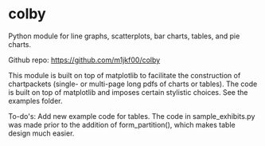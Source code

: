 # colby
Python module for line graphs, scatterplots, bar charts, tables, and pie charts.

Github repo: https://github.com/m1jkf00/colby

This module is built on top of matplotlib to facilitate the construction of chartpackets (single- or multi-page long pdfs of charts or tables).
The code is built on top of matplotlib and imposes certain stylistic choices. See the examples folder.

To-do's:
Add new example code for tables. The code in sample_exhibits.py was made prior to the addition of form_partition(), which 
makes table design much easier.